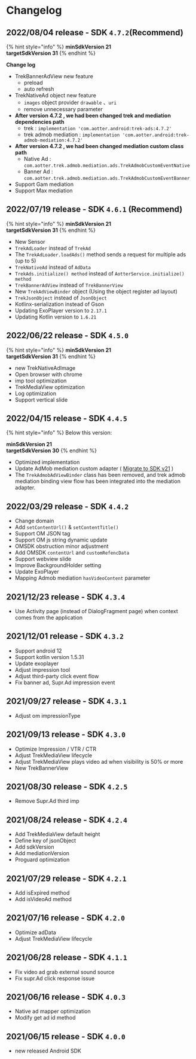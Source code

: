 # Changelog

## 2022/08/04 release - SDK `4.7.2`(Recommend)

{% hint style="info" %}
**minSdkVersion 21** \
**targetSdkVersion 31**
{% endhint %}

**Change log**

* TrekBannerAdView new feature
  * preload
  * auto refresh
* TrekNativeAd object new feature
  * `images` object provider `drawable` 、`uri`
  * remove unnecessary parameter
* **After version 4.7.2 , we had been changed trek and mediation dependencies path**
  * trek : `implementation 'com.aotter.android:trek-ads:4.7.2'`
  * trek admob mediation : `implementation 'com.aotter.android:trek-admob-mediation:4.7.2'`
* **After version 4.7.2 , we had been changed mediation custom class path**
  * Native Ad : `com.aotter.trek.admob.mediation.ads.TrekAdmobCustomEventNative`
  * Banner Ad : `com.aotter.trek.admob.mediation.ads.TrekAdmobCustomEventBanner`
* Support Gam mediation
* Support Max mediation

## 2022/07/19 release - SDK `4.6.1` (Recommend)

{% hint style="info" %}
**minSdkVersion 21** \
**targetSdkVersion 31**
{% endhint %}

* New Sensor
* `TrekAdLoader` instead of `TrekAd`
* The `TrekAdLoader.loadAds()` method sends a request for multiple ads (up to 5)
* `TrekNativeAd` instead of `AdData`
* `TrekAds.initialize() method` instead of `AotterService.initialize() method`
* `TrekBannerAdView` instead of `TrekBannerView`
* New `TrekAdViewBinder` object (Using the object register ad layout)
* `TrekJsonObject` instead of `JsonObject`
* Kotlinx-serialization instead of Gson
* Updating ExoPlayer version to `2.17.1`
* Updating Kotlin version to `1.6.21`

## 2022/06/22 release - SDK `4.5.0`&#x20;

{% hint style="info" %}
**minSdkVersion 21** \
**targetSdkVersion 31**
{% endhint %}

* new TrekNativeAdImage
* Open browser with chrome
* imp tool optimization
* TrekMediaView optimization
* Log optimization
* Support vertical slide

## 2022/04/15 release - SDK `4.4.5`&#x20;

{% hint style="info" %}
Below this version:

**minSdkVersion 21** \
**targetSdkVersion 30**
{% endhint %}

* Optimized implementation
* Update AdMob mediation custom adapter ( [Migrate to SDK v21](https://developers.google.com/admob/android/migration) )
* The `TrekAdmobAdViewBinder` class has been removed, and trek admob mediation binding view flow has been integrated into the mediation adapter.

## 2022/03/29 release - SDK `4.4.2`

* Change domain
* Add `setContentUrl()` & `setContentTitle()`
* Support OM JSON tag
* Support OM js string dynamic update
* OMSDK obstruction minor adjustment
* Add OMSDK `contentUrl` and `customRefencData`
* Support webview slide
* Improve BackgroundHolder setting
* Update ExoPlayer
* Mapping Admob mediation `hasVideoContent` parameter

## 2021/12/23 release - SDK `4.3.4`

* Use Activity page (instead of DialogFragment page) when context comes from the application

## 2021/12/01 release - SDK `4.3.2`

* Support android 12
* Support kotlin version 1.5.31
* Update exoplayer
* Adjust impression tool
* Adjust third-party click event flow
* Fix banner ad, Supr.Ad impression event

## 2021/09/27 release - SDK `4.3.1`

* Adjust om impressionType

## 2021/09/13 release - SDK `4.3.0`

* Optimize Impression / VTR / CTR
* Adjust TrekMediaView lifecycle
* Adjust TrekMediaView plays video ad when visibility is 50% or more
* New TrekBannerView

## 2021/08/30 release - SDK `4.2.5`

* Remove Supr.Ad third imp

## 2021/08/24 release - SDK `4.2.4`

* Add TrekMediaView default height
* Define key of jsonObject
* Add sdkVersion
* Add mediationVersion
* Proguard optimization&#x20;

## 2021/07/29 release - SDK `4.2.1`

* Add isExpired method
* Add isVideoAd method

## 2021/07/16 release - SDK `4.2.0`

* Optimize adData
* Adjust TrekMediaView lifecycle

## 2021/06/28 release - SDK `4.1.1`

* Fix video ad grab external sound source
* Fix supr.Ad click response issue

## 2021/06/16 release - SDK `4.0.3`

* Native ad mapper optimization
* Modify get ad id method

## 2021/06/15 release - SDK `4.0.0`

* new released Android SDK

